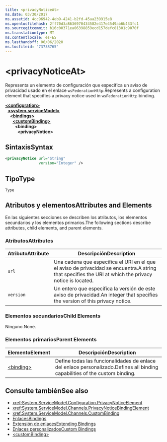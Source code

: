 ```yaml
---
title: <privacyNoticeAt>
ms.date: 03/30/2017
ms.assetid: 4cc96942-4eb9-4241-b2fd-45aa239915e8
ms.openlocfilehash: 2ff70d3a8636970434582e417e4549ab6b433fc1
ms.sourcegitcommit: b16c00371ea06398859ecd157defc81301c9070f
ms.translationtype: MT
ms.contentlocale: es-ES
ms.lasthandoff: 06/06/2020
ms.locfileid: "73738765"
---
```

# \<privacyNoticeAt>
<span data-ttu-id="c52d7-101">Representa un elemento de configuración que especifica un aviso de privacidad usado en el enlace `wsFederationHttp`.</span><span class="sxs-lookup"><span data-stu-id="c52d7-101">Represents a configuration element that specifies a privacy notice used in `wsFederationHttp` binding.</span></span>  
  
[**\<configuration>**](../configuration-element.md)\
&nbsp;&nbsp;[**\<system.serviceModel>**](system-servicemodel.md)\
&nbsp;&nbsp;&nbsp;&nbsp;[**\<bindings>**](bindings.md)\
&nbsp;&nbsp;&nbsp;&nbsp;&nbsp;&nbsp;[**\<customBinding>**](custombinding.md)\
&nbsp;&nbsp;&nbsp;&nbsp;&nbsp;&nbsp;&nbsp;&nbsp;**\<binding>**\
&nbsp;&nbsp;&nbsp;&nbsp;&nbsp;&nbsp;&nbsp;&nbsp;&nbsp;&nbsp;**\<privacyNotice>**  
  
## <a name="syntax"></a><span data-ttu-id="c52d7-102">Sintaxis</span><span class="sxs-lookup"><span data-stu-id="c52d7-102">Syntax</span></span>  
  
```xml  
<privacyNotice url="String"
               version="Integer" />
```  
  
## <a name="type"></a><span data-ttu-id="c52d7-103">Tipo</span><span class="sxs-lookup"><span data-stu-id="c52d7-103">Type</span></span>  
 `Type`  
  
## <a name="attributes-and-elements"></a><span data-ttu-id="c52d7-104">Atributos y elementos</span><span class="sxs-lookup"><span data-stu-id="c52d7-104">Attributes and Elements</span></span>  
 <span data-ttu-id="c52d7-105">En las siguientes secciones se describen los atributos, los elementos secundarios y los elementos primarios.</span><span class="sxs-lookup"><span data-stu-id="c52d7-105">The following sections describe attributes, child elements, and parent elements.</span></span>  
  
### <a name="attributes"></a><span data-ttu-id="c52d7-106">Atributos</span><span class="sxs-lookup"><span data-stu-id="c52d7-106">Attributes</span></span>  
  
|<span data-ttu-id="c52d7-107">Atributo</span><span class="sxs-lookup"><span data-stu-id="c52d7-107">Attribute</span></span>|<span data-ttu-id="c52d7-108">Descripción</span><span class="sxs-lookup"><span data-stu-id="c52d7-108">Description</span></span>|  
|---------------|-----------------|  
|`url`|<span data-ttu-id="c52d7-109">Una cadena que especifica el URI en el que el aviso de privacidad se encuentra.</span><span class="sxs-lookup"><span data-stu-id="c52d7-109">A string that specifies the URI at which the privacy notice is located.</span></span>|  
|`version`|<span data-ttu-id="c52d7-110">Un entero que especifica la versión de este aviso de privacidad.</span><span class="sxs-lookup"><span data-stu-id="c52d7-110">An integer that specifies the version of this privacy notice.</span></span>|  
  
### <a name="child-elements"></a><span data-ttu-id="c52d7-111">Elementos secundarios</span><span class="sxs-lookup"><span data-stu-id="c52d7-111">Child Elements</span></span>  
 <span data-ttu-id="c52d7-112">Ninguno.</span><span class="sxs-lookup"><span data-stu-id="c52d7-112">None.</span></span>  
  
### <a name="parent-elements"></a><span data-ttu-id="c52d7-113">Elementos primarios</span><span class="sxs-lookup"><span data-stu-id="c52d7-113">Parent Elements</span></span>  
  
|<span data-ttu-id="c52d7-114">Elemento</span><span class="sxs-lookup"><span data-stu-id="c52d7-114">Element</span></span>|<span data-ttu-id="c52d7-115">Descripción</span><span class="sxs-lookup"><span data-stu-id="c52d7-115">Description</span></span>|  
|-------------|-----------------|  
|[\<binding>](bindings.md)|<span data-ttu-id="c52d7-116">Define todas las funcionalidades de enlace del enlace personalizado.</span><span class="sxs-lookup"><span data-stu-id="c52d7-116">Defines all binding capabilities of the custom binding.</span></span>|  
  
## <a name="see-also"></a><span data-ttu-id="c52d7-117">Consulte también</span><span class="sxs-lookup"><span data-stu-id="c52d7-117">See also</span></span>

- <xref:System.ServiceModel.Configuration.PrivacyNoticeElement>
- <xref:System.ServiceModel.Channels.PrivacyNoticeBindingElement>
- <xref:System.ServiceModel.Channels.CustomBinding>
- [<span data-ttu-id="c52d7-118">Enlaces</span><span class="sxs-lookup"><span data-stu-id="c52d7-118">Bindings</span></span>](../../../wcf/bindings.md)
- [<span data-ttu-id="c52d7-119">Extensión de enlaces</span><span class="sxs-lookup"><span data-stu-id="c52d7-119">Extending Bindings</span></span>](../../../wcf/extending/extending-bindings.md)
- [<span data-ttu-id="c52d7-120">Enlaces personalizados</span><span class="sxs-lookup"><span data-stu-id="c52d7-120">Custom Bindings</span></span>](../../../wcf/extending/custom-bindings.md)
- [\<customBinding>](custombinding.md)
